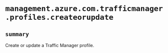 # `management.azure.com.trafficmanager.profiles.createorupdate`

## `summary`
Create or update a Traffic Manager profile.


